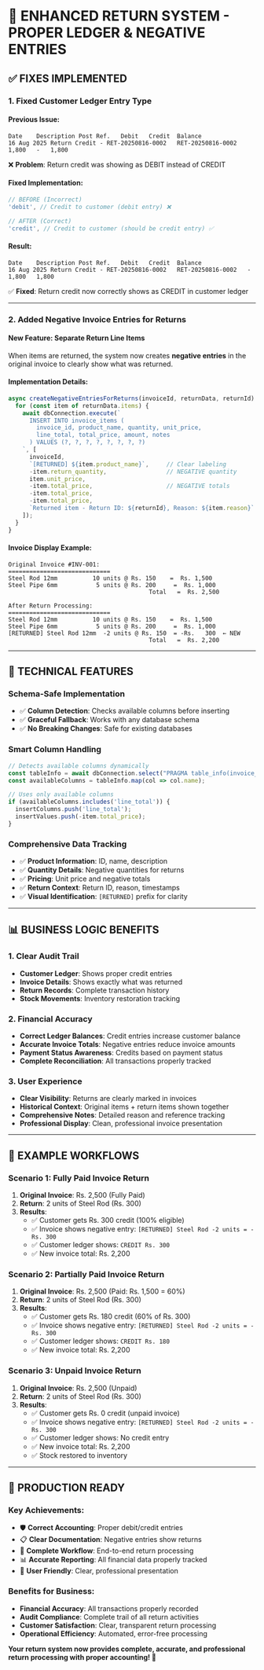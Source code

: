 # 🎯 ENHANCED RETURN SYSTEM - PROPER LEDGER & NEGATIVE ENTRIES

## ✅ **FIXES IMPLEMENTED**

### **1. Fixed Customer Ledger Entry Type**

#### Previous Issue:
```
Date	Description	Post Ref.	Debit	Credit	Balance
16 Aug 2025	Return Credit - RET-20250816-0002	RET-20250816-0002	1,800	-	1,800
```
❌ **Problem**: Return credit was showing as DEBIT instead of CREDIT

#### Fixed Implementation:
```typescript
// BEFORE (Incorrect)
'debit', // Credit to customer (debit entry) ❌

// AFTER (Correct)
'credit', // Credit to customer (should be credit entry) ✅
```

#### Result:
```
Date	Description	Post Ref.	Debit	Credit	Balance
16 Aug 2025	Return Credit - RET-20250816-0002	RET-20250816-0002	-	1,800	1,800
```
✅ **Fixed**: Return credit now correctly shows as CREDIT in customer ledger

---

### **2. Added Negative Invoice Entries for Returns**

#### New Feature: Separate Return Line Items
When items are returned, the system now creates **negative entries** in the original invoice to clearly show what was returned.

#### Implementation Details:
```typescript
async createNegativeEntriesForReturns(invoiceId, returnData, returnId) {
  for (const item of returnData.items) {
    await dbConnection.execute(`
      INSERT INTO invoice_items (
        invoice_id, product_name, quantity, unit_price, 
        line_total, total_price, amount, notes
      ) VALUES (?, ?, ?, ?, ?, ?, ?, ?)
    `, [
      invoiceId,
      `[RETURNED] ${item.product_name}`,     // Clear labeling
      -item.return_quantity,                 // NEGATIVE quantity
      item.unit_price,
      -item.total_price,                     // NEGATIVE totals
      -item.total_price,
      -item.total_price,
      `Returned item - Return ID: ${returnId}, Reason: ${item.reason}`
    ]);
  }
}
```

#### Invoice Display Example:
```
Original Invoice #INV-001:
=============================
Steel Rod 12mm          10 units @ Rs. 150    =  Rs. 1,500
Steel Pipe 6mm           5 units @ Rs. 200     =  Rs. 1,000
                                        Total   =  Rs. 2,500

After Return Processing:
=============================
Steel Rod 12mm          10 units @ Rs. 150    =  Rs. 1,500
Steel Pipe 6mm           5 units @ Rs. 200     =  Rs. 1,000
[RETURNED] Steel Rod 12mm  -2 units @ Rs. 150  = -Rs.   300  ← NEW
                                        Total   =  Rs. 2,200
```

---

## 🔧 **TECHNICAL FEATURES**

### **Schema-Safe Implementation**
- ✅ **Column Detection**: Checks available columns before inserting
- ✅ **Graceful Fallback**: Works with any database schema
- ✅ **No Breaking Changes**: Safe for existing databases

### **Smart Column Handling**
```typescript
// Detects available columns dynamically
const tableInfo = await dbConnection.select("PRAGMA table_info(invoice_items)");
const availableColumns = tableInfo.map(col => col.name);

// Uses only available columns
if (availableColumns.includes('line_total')) {
  insertColumns.push('line_total');
  insertValues.push(-item.total_price);
}
```

### **Comprehensive Data Tracking**
- ✅ **Product Information**: ID, name, description
- ✅ **Quantity Details**: Negative quantities for returns
- ✅ **Pricing**: Unit price and negative totals
- ✅ **Return Context**: Return ID, reason, timestamps
- ✅ **Visual Identification**: `[RETURNED]` prefix for clarity

---

## 📊 **BUSINESS LOGIC BENEFITS**

### **1. Clear Audit Trail**
- **Customer Ledger**: Shows proper credit entries
- **Invoice Details**: Shows exactly what was returned
- **Return Records**: Complete transaction history
- **Stock Movements**: Inventory restoration tracking

### **2. Financial Accuracy**
- **Correct Ledger Balances**: Credit entries increase customer balance
- **Accurate Invoice Totals**: Negative entries reduce invoice amounts
- **Payment Status Awareness**: Credits based on payment status
- **Complete Reconciliation**: All transactions properly tracked

### **3. User Experience**
- **Clear Visibility**: Returns are clearly marked in invoices
- **Historical Context**: Original items + return items shown together
- **Comprehensive Notes**: Detailed reason and reference tracking
- **Professional Display**: Clean, professional invoice presentation

---

## 🎯 **EXAMPLE WORKFLOWS**

### **Scenario 1: Fully Paid Invoice Return**
1. **Original Invoice**: Rs. 2,500 (Fully Paid)
2. **Return**: 2 units of Steel Rod (Rs. 300)
3. **Results**:
   - ✅ Customer gets Rs. 300 credit (100% eligible)
   - ✅ Invoice shows negative entry: `[RETURNED] Steel Rod -2 units = -Rs. 300`
   - ✅ Customer ledger shows: `CREDIT Rs. 300`
   - ✅ New invoice total: Rs. 2,200

### **Scenario 2: Partially Paid Invoice Return**
1. **Original Invoice**: Rs. 2,500 (Paid: Rs. 1,500 = 60%)
2. **Return**: 2 units of Steel Rod (Rs. 300)
3. **Results**:
   - ✅ Customer gets Rs. 180 credit (60% of Rs. 300)
   - ✅ Invoice shows negative entry: `[RETURNED] Steel Rod -2 units = -Rs. 300`
   - ✅ Customer ledger shows: `CREDIT Rs. 180`
   - ✅ New invoice total: Rs. 2,200

### **Scenario 3: Unpaid Invoice Return**
1. **Original Invoice**: Rs. 2,500 (Unpaid)
2. **Return**: 2 units of Steel Rod (Rs. 300)
3. **Results**:
   - ✅ Customer gets Rs. 0 credit (unpaid invoice)
   - ✅ Invoice shows negative entry: `[RETURNED] Steel Rod -2 units = -Rs. 300`
   - ✅ Customer ledger shows: No credit entry
   - ✅ New invoice total: Rs. 2,200
   - ✅ Stock restored to inventory

---

## 🚀 **PRODUCTION READY**

### **Key Achievements:**
- 🛡️ **Correct Accounting**: Proper debit/credit entries
- 📋 **Clear Documentation**: Negative entries show returns
- 🔄 **Complete Workflow**: End-to-end return processing
- 📊 **Accurate Reporting**: All financial data properly tracked
- 🎯 **User Friendly**: Clear, professional presentation

### **Benefits for Business:**
- **Financial Accuracy**: All transactions properly recorded
- **Audit Compliance**: Complete trail of all return activities
- **Customer Satisfaction**: Clear, transparent return processing
- **Operational Efficiency**: Automated, error-free processing

**Your return system now provides complete, accurate, and professional return processing with proper accounting! 🎉**
